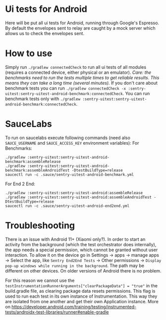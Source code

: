 Ui tests for Android
===========
Here will be put all ui tests for Android, running through Google's Espresso.
By default the envelopes sent to relay are caught by a mock server which allows us to check the envelopes sent.

# How to use

Simply run `./gradlew connectedCheck` to run all ui tests of all modules (requires a connected device, either physical or an emulator).
_Care: the benchmarks need to run the tests multiple times to get reliable results. This means they can take a long time (several minutes)._
If you don't care about benchmark tests you can run `./gradlew connectedCheck -x :sentry-uitest:sentry-uitest-android-benchmark:connectedCheck`.
You can run benchmark tests only with `./gradlew :sentry-uitest:sentry-uitest-android-benchmark:connectedCheck`.

# SauceLabs
To run on saucelabs execute following commands (need also `SAUCE_USERNAME` and `SAUCE_ACCESS_KEY` environment variables):
For Benchmarks:
```
./gradlew :sentry-uitest:sentry-uitest-android-benchmark:assembleRelease
./gradlew :sentry-uitest:sentry-uitest-android-benchmark:assembleAndroidTest -DtestBuildType=release
saucectl run -c .sauce/sentry-uitest-android-benchmark.yml
```
For End 2 End:
```
./gradlew :sentry-uitest:sentry-uitest-android:assembleRelease
./gradlew :sentry-uitest:sentry-uitest-android:assembleAndroidTest -DtestBuildType=release
saucectl run -c .sauce/sentry-uitest-android-end2end.yml
```

# Troubleshooting

There is an issue with Android 11+ (Xiaomi only?).
In order to start an activity from the background (which the test orchestrator does internally), the app needs a special permission, which cannot be granted without user interaction.
To allow it on the device go in Settings -> apps -> manage apps -> Select the app, like `Sentry End2End Tests` -> Other permissions -> `Display pop-up windows while running in the background`.
The path may be different on other devices.
On older versions of Android there is no problem.

For this reason we cannot use the `testInstrumentationRunnerArguments["clearPackageData"] = "true"` in the build.gradle file, as clearing package data resets permissions.
This flag is used to run each test in its own instance of Instrumentation. This way they are isolated from one another and get their own Application instance.
More on https://developer.android.com/training/testing/instrumented-tests/androidx-test-libraries/runner#enable-gradle 

